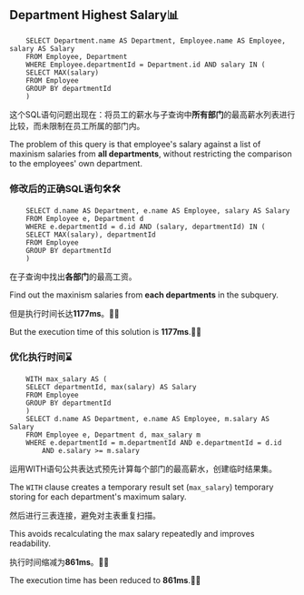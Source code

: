 ## Department Highest Salary📊

```
    SELECT Department.name AS Department, Employee.name AS Employee, salary AS Salary
    FROM Employee, Department
    WHERE Employee.departmentId = Department.id AND salary IN (
    SELECT MAX(salary)
    FROM Employee
    GROUP BY departmentId
    )
```

这个SQL语句问题出现在：将员工的薪水与子查询中**所有部门**的最高薪水列表进行比较，而未限制在员工所属的部门内。

The problem of this query is that employee's salary against a list of maxinism salaries from **all departments**, without restricting the comparison to the employees' own department.

### 修改后的正确SQL语句🛠️🛠

```
    SELECT d.name AS Department, e.name AS Employee, salary AS Salary
    FROM Employee e, Department d
    WHERE e.departmentId = d.id AND (salary, departmentId) IN (
    SELECT MAX(salary), departmentId
    FROM Employee
    GROUP BY departmentId
    )
```

在子查询中找出**各部门**的最高工资。

Find out the maxinism salaries from **each departments** in the subquery. 

但是执行时间长达**1177ms**。🤯🤯

But the execution time of this solution is **1177ms**.🤯🤯

### 优化执行时间⌛

```
    WITH max_salary AS (
    SELECT departmentId, max(salary) AS Salary
    FROM Employee
    GROUP BY departmentId
    )
    SELECT d.name AS Department, e.name AS Employee, m.salary AS Salary
    FROM Employee e, Department d, max_salary m
    WHERE e.departmentId = m.departmentId AND e.departmentId = d.id
        AND e.salary >= m.salary
```

运用WITH语句公共表达式预先计算每个部门的最高薪水，创建临时结果集。

The `WITH` clause creates a temporary result set (`max_salary`) temporary storing for each department's maximum salary.

然后进行三表连接，避免对主表重复扫描。

This avoids recalculating the max salary repeatedly and improves readability.

执行时间缩减为**861ms**。🦾🤖

The execution time has been reduced to **861ms**.🦾🤖
